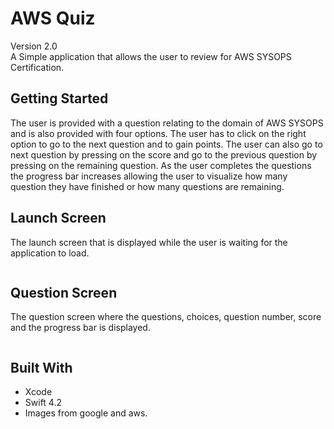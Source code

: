 # AWS Quiz

Version 2.0 </br>
A Simple application that allows the user to review for AWS SYSOPS Certification.

## Getting Started

The user is provided with a question relating to the domain of AWS SYSOPS and is also provided with four options. The user has to click on the right option to go to the next question and to gain points. The user can also go to next question by pressing on the score and go to the previous question by pressing on the remaining question. As the user completes the questions the progress bar increases allowing the user to visualize how many question they have finished or how many questions are remaining.

## Launch Screen

The launch screen that is displayed while the user is waiting for the application to load.

```

```

## Question Screen

The question screen where the questions, choices, question number, score and the progress bar is displayed.

```

```

## Built With

* Xcode
* Swift 4.2
* Images from google and aws.

